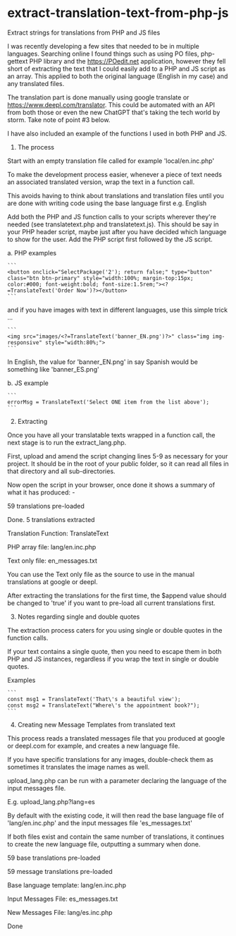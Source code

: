 # extract-translation-text-from-php-js
Extract strings for translations from PHP and JS files

I was recently developing a few sites that needed to be in multiple languages. Searching online I found things such as using PO files, php-gettext PHP library and the https://POedit.net application, however they fell short of extracting the text that I could easily add to a PHP and JS script as an array. This applied to both the original language (English in my case) and any translated files.

The translation part is done manually using google translate or https://www.deepl.com/translator. This could be automated with an API from both those or even the new ChatGPT that's taking the tech world by storm. Take note of point #3 below.

I have also included an example of the functions I used in both PHP and JS.

1. The process

Start with an empty translation file called for example 'local/en.inc.php'

To make the development process easier, whenever a piece of text needs an associated translated version, wrap the text in a function call.

This avoids having to think about translations and translation files until you are done with writing code using the base language first e.g. English

Add both the PHP and JS function calls to your scripts wherever they're needed (see translatetext.php and translatetext.js). This should be say in your PHP header script, maybe just after you have decided which language to show for the user. Add the PHP script first followed by the JS script.

a. PHP examples

````
```
<button onclick="SelectPackage('2'); return false;" type="button" class="btn btn-primary" style="width:100%; margin-top:15px; color:#000; font-weight:bold; font-size:1.5rem;"><?=TranslateText('Order Now')?></button>
```
````

and if you have images with text in different languages, use this simple trick ...

````
```
<img src="images/<?=TranslateText('banner_EN.png')?>" class="img img-responsive" style="width:80%;">
```
````

In English, the value for 'banner_EN.png' in say Spanish would be something like 'banner_ES.png'

b. JS example

````
```
errorMsg = TranslateText('Select ONE item from the list above');
```
````

2. Extracting

Once you have all your translatable texts wrapped in a function call, the next stage is to run the extract_lang.php.

First, upload and amend the script changing lines 5-9 as necessary for your project. It should be in the root of your public folder, so it can read all files in that directory and all sub-directories.

Now open the script in your browser, once done it shows a summary of what it has produced: -

59 translations pre-loaded

Done. 5 translations extracted 

Translation Function: TranslateText 

PHP array file: lang/en.inc.php 

Text only file: en_messages.txt 

You can use the Text only file as the source to use in the manual translations at google or deepl.

After extracting the translations for the first time, the $append value should be changed to 'true' if you want to pre-load all current translations first.

3. Notes regarding single and double quotes

The extraction process caters for you using single or double quotes in the function calls.

If your text contains a single quote, then you need to escape them in both PHP and JS instances, regardless if you wrap the text in single or double quotes.

Examples

````
```
const msg1 = TranslateText('That\'s a beautiful view');
const msg2 = TranslateText("Where\'s the appointment book?");
```
````

4. Creating new Message Templates from translated text

This process reads a translated messages file that you produced at google or deepl.com for example, and creates a new language file.

If you have specific translations for any images, double-check them as sometimes it translates the image names as well.

upload_lang.php can be run with a parameter declaring the language of the input messages file.

E.g. upload_lang.php?lang=es

By default with the existing code, it will then read the base language file of 'lang/en.inc.php' and the input messages file 'es_messages.txt'

If both files exist and contain the same number of translations, it continues to create the new language file, outputting a summary when done.

59 base translations pre-loaded

59 message translations pre-loaded

Base language template: lang/en.inc.php

Input Messages File: es_messages.txt

New Messages File: lang/es.inc.php

Done
